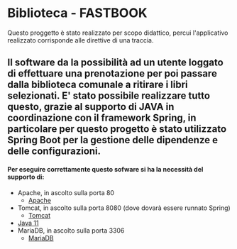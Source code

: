 # Biblioteca - FASTBOOK
Questo proggetto è stato realizzato per scopo didattico, percui l'applicativo realizzato corrisponde alle direttive di 
una traccia.

Il software da la possibilità ad un utente loggato di effettuare una prenotazione per poi passare dalla biblioteca 
comunale a ritirare i libri selezionati. 
E' stato possibile realizzare tutto questo, grazie al supporto di JAVA in coordinazione con il framework Spring, in 
particolare per questo progetto è stato utilizzato **Spring Boot** per la gestione delle dipendenze e delle configurazioni.
---
#### Per eseguire correttamente questo sofware si ha la necessità del supporto di:
* Apache, in ascolto sulla porta 80 
  * [Apache](https://httpd.apache.org/)
* Tomcat, in ascolto sulla porta 8080 (dove dovarà essere runnato Spring) 
  * [Tomcat](http://tomcat.apache.org/)
* [Java 11](https://www.oracle.com/it/java/technologies/javase/jdk11-archive-downloads.html)
* MariaDB, in ascolto sulla porta 3306 
  * [MariaDB](https://go.mariadb.com/download-mariadb-server-community106.html?utm_source=google&utm_medium=ppc&utm_campaign=MKG-Search-Google-Brand-Awareness-EMEA&matchtype=e&keyword=mariadb&cid=14866275076&agid=128773037180&device=c&placement=&creative=550185011456&adposition=&gclid=CjwKCAjwh5qLBhALEiwAioodsxPV4OJuH3QNL_0a3iyuKU1sFWJJs2gMrRL6FT4Mu29RNzPvl6SnrBoC_pIQAvD_BwE)

